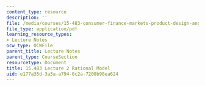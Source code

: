 ```yaml
---
content_type: resource
description: ''
file: /media/courses/15-483-consumer-finance-markets-product-design-and-fintech-spring-2018/e177a35d3a3aa7940c2a7200b90ea624_MIT15_483S18_L02.pdf
file_type: application/pdf
learning_resource_types:
- Lecture Notes
ocw_type: OCWFile
parent_title: Lecture Notes
parent_type: CourseSection
resourcetype: Document
title: 15.483 Lecture 2 Rational Model
uid: e177a35d-3a3a-a794-0c2a-7200b90ea624
---
```

